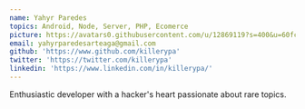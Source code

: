 ```yaml
---
name: Yahyr Paredes
topics: Android, Node, Server, PHP, Ecomerce
picture: https://avatars0.githubusercontent.com/u/12869119?s=400&u=60fcd389c1ddb1524730c528862a0a9c2673769d&v=4
email: yahyrparedesarteaga@gmail.com
github: 'https://www.github.com/killerypa'
twitter: 'https://twitter.com/killerypa'
linkedin: 'https://www.linkedin.com/in/killerypa/'
---
```


Enthusiastic developer with a hacker's heart passionate about rare topics.
